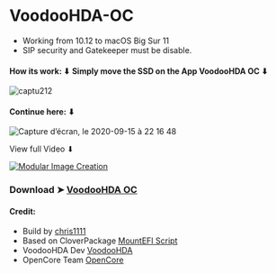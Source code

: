 # VoodooHDA-OC
- Working from 10.12 to macOS Big Sur 11
- SIP security and Gatekeeper must be disable.

#### How its work: ⬇︎ Simply move the SSD on the App VoodooHDA OC ⬇︎
![captu212](https://user-images.githubusercontent.com/6248794/93341720-7251bc80-f7fc-11ea-9c87-313144853a26.png)

#### Continue here: ⬇︎
![Capture d’écran, le 2020-09-15 à 22 16 48](https://user-images.githubusercontent.com/6248794/93284775-5a008400-f7a1-11ea-941d-10e53cf73a17.png)


View full Video ⬇︎

[![Modular Image Creation](https://i.ibb.co/K5bFrB5/VIDEO.png)](https://youtu.be/JVJDNjK_-9w)


### Download  ➤ [VoodooHDA OC](https://github.com/chris1111/VoodooHDA-OC/releases/tag/V1)


#### Credit:
- Build by [chris1111](https://github.com/chris1111/)
- Based on CloverPackage [MountEFI Script](https://sourceforge.net/projects/cloverefiboot/)
- VoodooHDA Dev [VoodooHDA](https://sourceforge.net/p/voodoohda/code/HEAD/tree/)
- OpenCore Team [OpenCore](https://github.com/acidanthera/OpenCorePkg)


